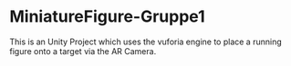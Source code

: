 # MiniatureFigure-Gruppe1

This is an Unity Project which uses the vuforia engine to place a running figure onto a target via the AR Camera.
